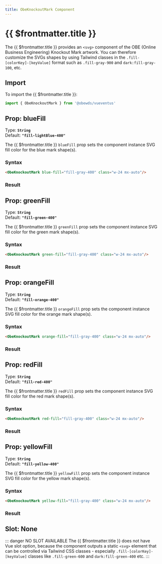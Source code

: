 ```yaml
---
title: ObeKnockoutMark Component
---
```


<script setup>
    import DocsPackageVersion from '../../../src/views/compos/DocsPackageVersion.vue'
    import { ObeKnockoutMark } from '../../../src/index'
</script>



# {{ $frontmatter.title }}

The {{ $frontmatter.title }} provides an `<svg>` component of the OBE (Online Business Engineering) Knockout Mark artwork. You can therefore customize the SVGs shapes by using Tailwind classes in the `.fill-[colorKey]-[keyValue]` format such as `.fill-gray-900` and `dark:fill-gray-100`, etc.






## Import

To import the {{ $frontmatter.title }}:

```javascript
import { ObeKnockoutMark } from '@obewds/vueventus'
```






## Prop: blueFill

Type: **`String`**  
Default: **`"fill-lightBlue-400"`**

The {{ $frontmatter.title }} `blueFill` prop sets the component instance SVG fill color for the blue mark shape(s).

### Syntax

```html
<ObeKnockoutMark blue-fill="fill-gray-400" class="w-24 mx-auto"/>
```

### Result

<div class="w-full pt-4">
    <ObeKnockoutMark blue-fill="fill-gray-400" class="w-24 mx-auto"/>
</div>






## Prop: greenFill

Type: **`String`**  
Default: **`"fill-green-400"`**

The {{ $frontmatter.title }} `greenFill` prop sets the component instance SVG fill color for the green mark shape(s).

### Syntax

```html
<ObeKnockoutMark green-fill="fill-gray-400" class="w-24 mx-auto"/>
```

### Result

<div class="w-full pt-4">
    <ObeKnockoutMark green-fill="fill-gray-400" class="w-24 mx-auto"/>
</div>






## Prop: orangeFill

Type: **`String`**  
Default: **`"fill-orange-400"`**

The {{ $frontmatter.title }} `orangeFill` prop sets the component instance SVG fill color for the orange mark shape(s).

### Syntax

```html
<ObeKnockoutMark orange-fill="fill-gray-400" class="w-24 mx-auto"/>
```

### Result

<div class="w-full pt-4">
    <ObeKnockoutMark orange-fill="fill-gray-400" class="w-24 mx-auto"/>
</div>






## Prop: redFill

Type: **`String`**  
Default: **`"fill-red-400"`**

The {{ $frontmatter.title }} `redFill` prop sets the component instance SVG fill color for the red mark shape(s).

### Syntax

```html
<ObeKnockoutMark red-fill="fill-gray-400" class="w-24 mx-auto"/>
```

### Result

<div class="w-full pt-4">
    <ObeKnockoutMark red-fill="fill-gray-400" class="w-24 mx-auto"/>
</div>






## Prop: yellowFill

Type: **`String`**  
Default: **`"fill-yellow-400"`**

The {{ $frontmatter.title }} `yellowFill` prop sets the component instance SVG fill color for the yellow mark shape(s).

### Syntax

```html
<ObeKnockoutMark yellow-fill="fill-gray-400" class="w-24 mx-auto"/>
```

### Result

<div class="w-full pt-4">
    <ObeKnockoutMark yellow-fill="fill-gray-400" class="w-24 mx-auto"/>
</div>










## Slot: None

::: danger NO SLOT AVAILABLE
The {{ $frontmatter.title }} does not have Vue slot option, because the component outputs a static `<svg>` element that can be controlled via Tailwind CSS classes - especially `.fill-[colorKey]-[keyValue]` classes like `.fill-green-600` and `dark:fill-green-400` etc.
:::






<DocsPackageVersion/>
